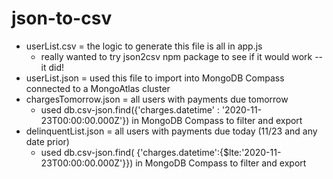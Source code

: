 # json-to-csv

* userList.csv = the logic to generate this file is all in app.js
  * really wanted to try json2csv npm package to see if it would work -- it did!
* userList.json = used this file to import into MongoDB Compass connected to a MongoAtlas cluster
* chargesTomorrow.json = all users with payments due tomorrow 
  * used db.csv-json.find({'charges.datetime' : '2020-11-23T00:00:00.000Z'}) in MongoDB Compass to filter and export 
* delinquentList.json = all users with payments due today (11/23 and any date prior)
  * used db.csv-json.find( {'charges.datetime':{$lte:'2020-11-23T00:00:00.000Z'}}) in MongoDB Compass to filter and export 
